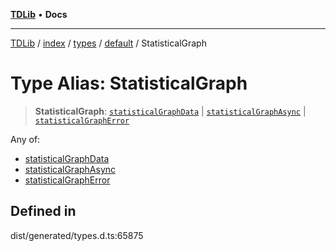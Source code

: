 [**TDLib**](../../../../../../README.md) • **Docs**

***

[TDLib](../../../../../../modules.md) / [index](../../../../../README.md) / [types](../../../README.md) / [default](../README.md) / StatisticalGraph

# Type Alias: StatisticalGraph

> **StatisticalGraph**: [`statisticalGraphData`](statisticalGraphData.md) \| [`statisticalGraphAsync`](statisticalGraphAsync.md) \| [`statisticalGraphError`](statisticalGraphError.md)

Any of:
- [statisticalGraphData](statisticalGraphData.md)
- [statisticalGraphAsync](statisticalGraphAsync.md)
- [statisticalGraphError](statisticalGraphError.md)

## Defined in

dist/generated/types.d.ts:65875
